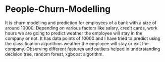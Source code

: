 # People-Churn-Modelling
It is churn modelling and prediction for employees of a bank with a size of around 10000. Depending on various factors like salary, credit cards, work hours we are going to predict weather the employee will stay in the company or not. 
It has data points of 10000 and I have tried to predict using the classification algorithms weather the employee will stay or exit the company.
Observing different features and outliers helped in understanding decision tree, random forest, xgboost algorithm.
